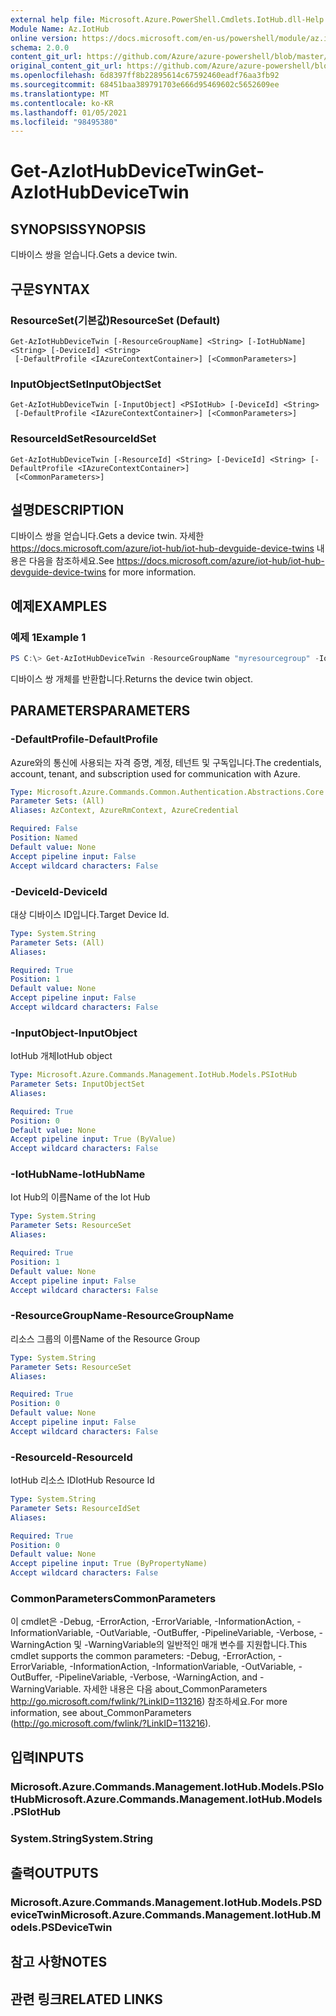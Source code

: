 ```yaml
---
external help file: Microsoft.Azure.PowerShell.Cmdlets.IotHub.dll-Help.xml
Module Name: Az.IotHub
online version: https://docs.microsoft.com/en-us/powershell/module/az.iothub/get-aziothubdevicetwin
schema: 2.0.0
content_git_url: https://github.com/Azure/azure-powershell/blob/master/src/IotHub/IotHub/help/Get-AzIotHubDeviceTwin.md
original_content_git_url: https://github.com/Azure/azure-powershell/blob/master/src/IotHub/IotHub/help/Get-AzIotHubDeviceTwin.md
ms.openlocfilehash: 6d8397ff8b22895614c67592460eadf76aa3fb92
ms.sourcegitcommit: 68451baa389791703e666d95469602c5652609ee
ms.translationtype: MT
ms.contentlocale: ko-KR
ms.lasthandoff: 01/05/2021
ms.locfileid: "98495380"
---
```

# <span data-ttu-id="e9ac1-101">Get-AzIotHubDeviceTwin</span><span class="sxs-lookup"><span data-stu-id="e9ac1-101">Get-AzIotHubDeviceTwin</span></span>

## <span data-ttu-id="e9ac1-102">SYNOPSIS</span><span class="sxs-lookup"><span data-stu-id="e9ac1-102">SYNOPSIS</span></span>
<span data-ttu-id="e9ac1-103">디바이스 쌍을 얻습니다.</span><span class="sxs-lookup"><span data-stu-id="e9ac1-103">Gets a device twin.</span></span>

## <span data-ttu-id="e9ac1-104">구문</span><span class="sxs-lookup"><span data-stu-id="e9ac1-104">SYNTAX</span></span>

### <span data-ttu-id="e9ac1-105">ResourceSet(기본값)</span><span class="sxs-lookup"><span data-stu-id="e9ac1-105">ResourceSet (Default)</span></span>
```
Get-AzIotHubDeviceTwin [-ResourceGroupName] <String> [-IotHubName] <String> [-DeviceId] <String>
 [-DefaultProfile <IAzureContextContainer>] [<CommonParameters>]
```

### <span data-ttu-id="e9ac1-106">InputObjectSet</span><span class="sxs-lookup"><span data-stu-id="e9ac1-106">InputObjectSet</span></span>
```
Get-AzIotHubDeviceTwin [-InputObject] <PSIotHub> [-DeviceId] <String>
 [-DefaultProfile <IAzureContextContainer>] [<CommonParameters>]
```

### <span data-ttu-id="e9ac1-107">ResourceIdSet</span><span class="sxs-lookup"><span data-stu-id="e9ac1-107">ResourceIdSet</span></span>
```
Get-AzIotHubDeviceTwin [-ResourceId] <String> [-DeviceId] <String> [-DefaultProfile <IAzureContextContainer>]
 [<CommonParameters>]
```

## <span data-ttu-id="e9ac1-108">설명</span><span class="sxs-lookup"><span data-stu-id="e9ac1-108">DESCRIPTION</span></span>
<span data-ttu-id="e9ac1-109">디바이스 쌍을 얻습니다.</span><span class="sxs-lookup"><span data-stu-id="e9ac1-109">Gets a device twin.</span></span> <span data-ttu-id="e9ac1-110">자세한 https://docs.microsoft.com/azure/iot-hub/iot-hub-devguide-device-twins 내용은 다음을 참조하세요.</span><span class="sxs-lookup"><span data-stu-id="e9ac1-110">See https://docs.microsoft.com/azure/iot-hub/iot-hub-devguide-device-twins for more information.</span></span>

## <span data-ttu-id="e9ac1-111">예제</span><span class="sxs-lookup"><span data-stu-id="e9ac1-111">EXAMPLES</span></span>

### <span data-ttu-id="e9ac1-112">예제 1</span><span class="sxs-lookup"><span data-stu-id="e9ac1-112">Example 1</span></span>
```powershell
PS C:\> Get-AzIotHubDeviceTwin -ResourceGroupName "myresourcegroup" -IotHubName "myiothub" -DeviceId "myDevice1"
```

<span data-ttu-id="e9ac1-113">디바이스 쌍 개체를 반환합니다.</span><span class="sxs-lookup"><span data-stu-id="e9ac1-113">Returns the device twin object.</span></span>

## <span data-ttu-id="e9ac1-114">PARAMETERS</span><span class="sxs-lookup"><span data-stu-id="e9ac1-114">PARAMETERS</span></span>

### <span data-ttu-id="e9ac1-115">-DefaultProfile</span><span class="sxs-lookup"><span data-stu-id="e9ac1-115">-DefaultProfile</span></span>
<span data-ttu-id="e9ac1-116">Azure와의 통신에 사용되는 자격 증명, 계정, 테넌트 및 구독입니다.</span><span class="sxs-lookup"><span data-stu-id="e9ac1-116">The credentials, account, tenant, and subscription used for communication with Azure.</span></span>

```yaml
Type: Microsoft.Azure.Commands.Common.Authentication.Abstractions.Core.IAzureContextContainer
Parameter Sets: (All)
Aliases: AzContext, AzureRmContext, AzureCredential

Required: False
Position: Named
Default value: None
Accept pipeline input: False
Accept wildcard characters: False
```

### <span data-ttu-id="e9ac1-117">-DeviceId</span><span class="sxs-lookup"><span data-stu-id="e9ac1-117">-DeviceId</span></span>
<span data-ttu-id="e9ac1-118">대상 디바이스 ID입니다.</span><span class="sxs-lookup"><span data-stu-id="e9ac1-118">Target Device Id.</span></span>

```yaml
Type: System.String
Parameter Sets: (All)
Aliases:

Required: True
Position: 1
Default value: None
Accept pipeline input: False
Accept wildcard characters: False
```

### <span data-ttu-id="e9ac1-119">-InputObject</span><span class="sxs-lookup"><span data-stu-id="e9ac1-119">-InputObject</span></span>
<span data-ttu-id="e9ac1-120">IotHub 개체</span><span class="sxs-lookup"><span data-stu-id="e9ac1-120">IotHub object</span></span>

```yaml
Type: Microsoft.Azure.Commands.Management.IotHub.Models.PSIotHub
Parameter Sets: InputObjectSet
Aliases:

Required: True
Position: 0
Default value: None
Accept pipeline input: True (ByValue)
Accept wildcard characters: False
```

### <span data-ttu-id="e9ac1-121">-IotHubName</span><span class="sxs-lookup"><span data-stu-id="e9ac1-121">-IotHubName</span></span>
<span data-ttu-id="e9ac1-122">Iot Hub의 이름</span><span class="sxs-lookup"><span data-stu-id="e9ac1-122">Name of the Iot Hub</span></span>

```yaml
Type: System.String
Parameter Sets: ResourceSet
Aliases:

Required: True
Position: 1
Default value: None
Accept pipeline input: False
Accept wildcard characters: False
```

### <span data-ttu-id="e9ac1-123">-ResourceGroupName</span><span class="sxs-lookup"><span data-stu-id="e9ac1-123">-ResourceGroupName</span></span>
<span data-ttu-id="e9ac1-124">리소스 그룹의 이름</span><span class="sxs-lookup"><span data-stu-id="e9ac1-124">Name of the Resource Group</span></span>

```yaml
Type: System.String
Parameter Sets: ResourceSet
Aliases:

Required: True
Position: 0
Default value: None
Accept pipeline input: False
Accept wildcard characters: False
```

### <span data-ttu-id="e9ac1-125">-ResourceId</span><span class="sxs-lookup"><span data-stu-id="e9ac1-125">-ResourceId</span></span>
<span data-ttu-id="e9ac1-126">IotHub 리소스 ID</span><span class="sxs-lookup"><span data-stu-id="e9ac1-126">IotHub Resource Id</span></span>

```yaml
Type: System.String
Parameter Sets: ResourceIdSet
Aliases:

Required: True
Position: 0
Default value: None
Accept pipeline input: True (ByPropertyName)
Accept wildcard characters: False
```

### <span data-ttu-id="e9ac1-127">CommonParameters</span><span class="sxs-lookup"><span data-stu-id="e9ac1-127">CommonParameters</span></span>
<span data-ttu-id="e9ac1-128">이 cmdlet은 -Debug, -ErrorAction, -ErrorVariable, -InformationAction, -InformationVariable, -OutVariable, -OutBuffer, -PipelineVariable, -Verbose, -WarningAction 및 -WarningVariable의 일반적인 매개 변수를 지원합니다.</span><span class="sxs-lookup"><span data-stu-id="e9ac1-128">This cmdlet supports the common parameters: -Debug, -ErrorAction, -ErrorVariable, -InformationAction, -InformationVariable, -OutVariable, -OutBuffer, -PipelineVariable, -Verbose, -WarningAction, and -WarningVariable.</span></span> <span data-ttu-id="e9ac1-129">자세한 내용은 다음 about_CommonParameters http://go.microsoft.com/fwlink/?LinkID=113216) 참조하세요.</span><span class="sxs-lookup"><span data-stu-id="e9ac1-129">For more information, see about_CommonParameters (http://go.microsoft.com/fwlink/?LinkID=113216).</span></span>

## <span data-ttu-id="e9ac1-130">입력</span><span class="sxs-lookup"><span data-stu-id="e9ac1-130">INPUTS</span></span>

### <span data-ttu-id="e9ac1-131">Microsoft.Azure.Commands.Management.IotHub.Models.PSIotHub</span><span class="sxs-lookup"><span data-stu-id="e9ac1-131">Microsoft.Azure.Commands.Management.IotHub.Models.PSIotHub</span></span>

### <span data-ttu-id="e9ac1-132">System.String</span><span class="sxs-lookup"><span data-stu-id="e9ac1-132">System.String</span></span>

## <span data-ttu-id="e9ac1-133">출력</span><span class="sxs-lookup"><span data-stu-id="e9ac1-133">OUTPUTS</span></span>

### <span data-ttu-id="e9ac1-134">Microsoft.Azure.Commands.Management.IotHub.Models.PSDeviceTwin</span><span class="sxs-lookup"><span data-stu-id="e9ac1-134">Microsoft.Azure.Commands.Management.IotHub.Models.PSDeviceTwin</span></span>

## <span data-ttu-id="e9ac1-135">참고 사항</span><span class="sxs-lookup"><span data-stu-id="e9ac1-135">NOTES</span></span>

## <span data-ttu-id="e9ac1-136">관련 링크</span><span class="sxs-lookup"><span data-stu-id="e9ac1-136">RELATED LINKS</span></span>
